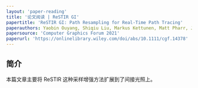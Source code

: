 ```yaml
---
layout: 'paper-reading'
title: '论文阅读 | ReSTIR GI'
papertitle: 'ReSTIR GI: Path Resampling for Real-Time Path Tracing'
paperauthors: Yaobin Ouyang, Shiqiu Liu, Markus Kettunen, Matt Pharr, Jacopo Pantaleoni
papersource: 'Computer Graphics Forum 2021'
paperurl: 'https://onlinelibrary.wiley.com/doi/abs/10.1111/cgf.14378'
---
```


## 简介

本篇文章主要将 ReSTIR 这种采样增强方法扩展到了间接光照上。